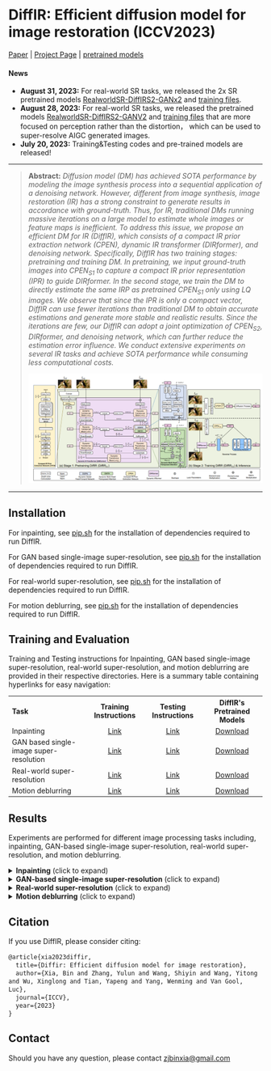 # DiffIR: Efficient diffusion model for image restoration (ICCV2023)

[Paper](https://arxiv.org/pdf/2303.09472.pdf) | [Project Page](https://github.com/Zj-BinXia/DiffIR) | [pretrained models](https://drive.google.com/drive/folders/10miVILiopE414GyaSZM3EFAZITeY9q0p?usp=sharing)

#### News
- **August 31, 2023:** For real-world SR tasks, we released the 2x SR pretrained models [RealworldSR-DiffIRS2-GANx2](https://drive.google.com/drive/folders/1UeFsnLL80PZaJ334uiZc-HNm2LyiJT8A?usp=drive_link) and [training files](DiffIR-RealSR/options/train_DiffIRS2_GAN_x2.yml). 
- **August 28, 2023:** For real-world SR tasks, we released the pretrained models [RealworldSR-DiffIRS2-GANV2](https://drive.google.com/drive/folders/1H4DU-9fB15fSz-OFko00HlWYbNSqmAKq?usp=sharing) and [training files](DiffIR-RealSR/options/train_DiffIRS2_GAN_x4_V2.yml) that are more focused on perception rather than the distortion， which can be used to super-resolve AIGC generated images. 
- **July 20, 2023:** Training&Testing codes and pre-trained models are released!

<hr />


> **Abstract:** *Diffusion model (DM) has achieved SOTA performance by modeling the image synthesis process into a sequential application of a denoising network. However, different from image synthesis, image restoration (IR) has a strong constraint to generate results in accordance with ground-truth. Thus, for IR, traditional DMs running massive iterations on a large model to estimate whole images or feature maps is inefficient. To address this issue, we propose an efficient DM for IR (DiffIR), which consists of a compact IR prior extraction network (CPEN), dynamic IR transformer (DIRformer), and denoising network. Specifically, DiffIR has two training stages: pretraining and training DM. In pretraining, we input ground-truth images into CPEN$_{S1}$ to capture a compact IR prior representation (IPR) to guide DIRformer. In the second stage, we train the DM to directly estimate the same IRP as pretrained CPEN$_{S1}$ only using LQ images. We observe that since the IPR is only a compact vector,  DiffIR can use fewer iterations than traditional DM to obtain accurate estimations and generate more stable and realistic results. Since the iterations are few, our DiffIR can adopt a joint optimization of CPEN$_{S2}$, DIRformer, and denoising network, which can further reduce the estimation error influence. We conduct extensive experiments on several IR tasks and achieve SOTA performance while consuming less computational costs.* 
>
> <p align="center">
> <img width="800" src="figs/method.jpg">
> </p>

---

## Installation

For inpainting, see [pip.sh](DiffIR-inpainting/pip.sh) for the installation of dependencies required to run DiffIR.

For GAN based single-image super-resolution, see [pip.sh](DiffIR-SRGAN/pip.sh) for the installation of dependencies required to run DiffIR.

For real-world super-resolution, see [pip.sh](DiffIR-RealSR/pip.sh) for the installation of dependencies required to run DiffIR.

For motion deblurring, see [pip.sh](DiffIR-demotionblur/pip.sh) for the installation of dependencies required to run DiffIR.



## Training and Evaluation

Training and Testing instructions for Inpainting, GAN based single-image super-resolution, real-world super-resolution, and motion deblurring are provided in their respective directories. Here is a summary table containing hyperlinks for easy navigation:

<table>
  <tr>
    <th align="left">Task</th>
    <th align="center">Training Instructions</th>
    <th align="center">Testing Instructions</th>
    <th align="center">DiffIR's Pretrained Models</th>
  </tr>
  <tr>
    <td align="left">Inpainting</td>
    <td align="center"><a href="DiffIR-inpainting/README.md#training">Link</a></td>
    <td align="center"><a href="DiffIR-inpainting/README.md#evaluation">Link</a></td>
    <td align="center"><a href="https://drive.google.com/drive/folders/1RQXRWMqVaAsyyQt8T-3KtpS68ef8dh90?usp=drive_link">Download</a></td>
  </tr>
  <tr>
    <td>GAN based single-image super-resolution</td>
    <td align="center"><a href="DiffIR-SRGAN/README.md#training">Link</a></td>
    <td align="center"><a href="DiffIR-SRGAN/README.md#evaluation">Link</a></td>
    <td align="center"><a href="https://drive.google.com/drive/folders/1Mmhz6Sx9tz-n3QJAd6w-UlxdugTEH2fV?usp=drive_link">Download</a></td>
  </tr>
  <tr>
    <td>Real-world super-resolution</td>
    <td align="center"><a href="DiffIR-RealSR/README.md#training">Link</a></td>
    <td align="center"><a href="DiffIR-RealSR/README.md#evaluation">Link</a></td>
    <td align="center"><a href="https://drive.google.com/drive/folders/1G3Ep0xd-uBpIXGZFdWzH1uVCOpJaqkOF?usp=drive_link">Download</a></td>
  </tr>
  <tr>
    <td>Motion deblurring</td>
    <td align="center"><a href="DiffIR-demotionblur/README.md#training">Link</a></td>
    <td align="center"><a href="DiffIR-demotionblur/README.md#evaluation">Link</a></td>
    <td align="center"><a href="https://drive.google.com/drive/folders/1JWYaP9VVPX_Mh2w1Vezn74hck-oWSyMh?usp=drive_link">Download</a></td>
  </tr>
</table>

## Results
Experiments are performed for different image processing tasks including, inpainting, GAN-based single-image super-resolution, real-world super-resolution, and motion deblurring. 

<details>
<summary><strong>Inpainting</strong> (click to expand) </summary>
<img src = "figs/inpainting-quan.jpg"> 
<img src = "figs/inpainting-qual.jpg"> 
</details>

<details>
<summary><strong>GAN-based single-image super-resolution</strong> (click to expand) </summary>
<img src = "figs/SISR-quan.jpg">  
<img src = "figs/SISR-qual.jpg">
</details>

<details>
<summary><strong>Real-world super-resolution</strong> (click to expand) </summary>
  
<img src = "figs/realworldsr-quan.jpg">
<img src = "figs/realworldsr-qual.jpg">
</details>

<details>
<summary><strong>Motion deblurring</strong> (click to expand) </summary>
  
<img src = "figs/deblur-quan.jpg">
<img src = "figs/deblur-qual.jpg">
</details>

## Citation
If you use DiffIR, please consider citing:

    @article{xia2023diffir,
      title={Diffir: Efficient diffusion model for image restoration},
      author={Xia, Bin and Zhang, Yulun and Wang, Shiyin and Wang, Yitong and Wu, Xinglong and Tian, Yapeng and Yang, Wenming and Van Gool, Luc},
      journal={ICCV},
      year={2023}
    }


## Contact
Should you have any question, please contact zjbinxia@gmail.com


